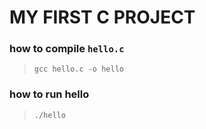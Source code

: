 # MY FIRST C PROJECT

### how to compile `hello.c`
> ``` gcc hello.c -o hello ```

### how to run hello
> ``` ./hello ```
